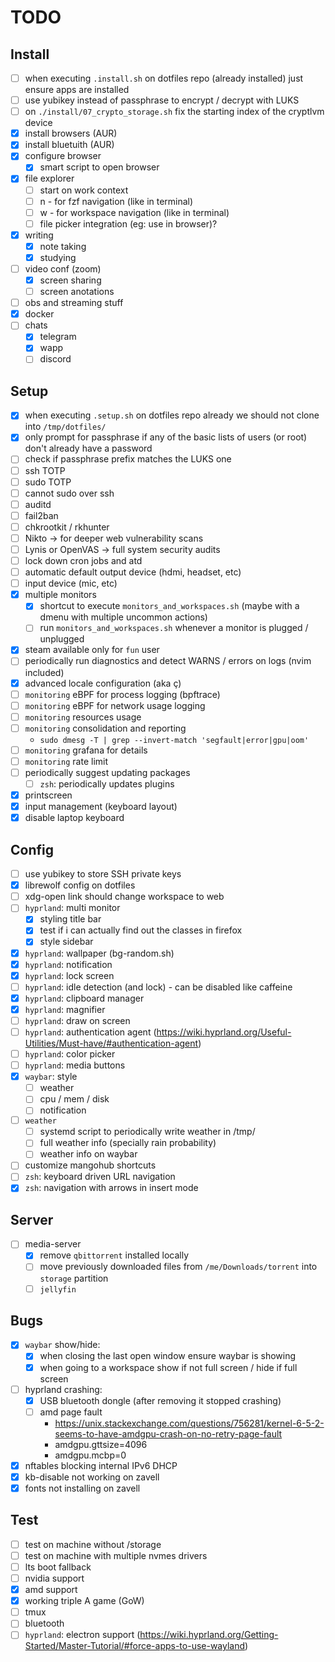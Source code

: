 # TODO

## Install

- [ ] when executing `.install.sh` on dotfiles repo (already installed) just ensure apps are installed
- [ ] use yubikey instead of passphrase to encrypt / decrypt with LUKS
- [ ] on `./install/07_crypto_storage.sh` fix the starting index of the cryptlvm device
- [x] install browsers (AUR)
- [x] install bluetuith (AUR)
- [x] configure browser
  - [x] smart script to open browser
- [x] file explorer
  - [ ] start on work context
  - [ ] n - for fzf navigation (like in terminal)
  - [ ] w - for workspace navigation (like in terminal)
  - [ ] file picker integration (eg: use in browser)?
- [x] writing
  - [x] note taking
  - [x] studying
- [ ] video conf (zoom)
  - [x] screen sharing
  - [ ] screen anotations
- [ ] obs and streaming stuff
- [x] docker
- [ ] chats
  - [x] telegram
  - [x] wapp
  - [ ] discord

## Setup

- [x] when executing `.setup.sh` on dotfiles repo already we should not clone into `/tmp/dotfiles/`
- [x] only prompt for passphrase if any of the basic lists of users (or root) don't already have a password
- [ ] check if passphrase prefix matches the LUKS one
- [ ] ssh TOTP
- [ ] sudo TOTP
- [ ] cannot sudo over ssh
- [ ] auditd
- [ ] fail2ban
- [ ] chkrootkit / rkhunter
- [ ] Nikto → for deeper web vulnerability scans
- [ ] Lynis or OpenVAS → full system security audits
- [ ] lock down cron jobs and atd
- [ ] automatic default output device (hdmi, headset, etc)
- [ ] input device (mic, etc)
- [x] multiple monitors
  - [x] shortcut to execute `monitors_and_workspaces.sh` (maybe with a dmenu with multiple uncommon actions)
  - [ ] run `monitors_and_workspaces.sh` whenever a monitor is plugged / unplugged
- [x] steam available only for `fun` user
- [ ] periodically run diagnostics and detect WARNS / errors on logs (nvim included)
- [x] advanced locale configuration (aka ç)
- [ ] `monitoring` eBPF for process logging (bpftrace)
- [ ] `monitoring` eBPF for network usage logging
- [ ] `monitoring` resources usage
- [ ] `monitoring` consolidation and reporting
  - `sudo dmesg -T | grep --invert-match 'segfault|error|gpu|oom'`
- [ ] `monitoring` grafana for details
- [ ] `monitoring` rate limit
- [ ] periodically suggest updating packages
  - [ ] `zsh`: periodically updates plugins
- [x] printscreen
- [x] input management (keyboard layout)
- [x] disable laptop keyboard

## Config

- [ ] use yubikey to store SSH private keys
- [x] librewolf config on dotfiles
- [ ] xdg-open link should change workspace to web
- [ ] `hyprland`: multi monitor
  - [x] styling title bar
  - [x] test if i can actually find out the classes in firefox
  - [x] style sidebar
- [x] `hyprland`: wallpaper (bg-random.sh)
- [x] `hyprland`: notification
- [x] `hyprland`: lock screen
- [ ] `hyprland`: idle detection (and lock) - can be disabled like caffeine
- [x] `hyprland`: clipboard manager
- [x] `hyprland`: magnifier
- [ ] `hyprland`: draw on screen
- [ ] `hyprland`: authentication agent (https://wiki.hyprland.org/Useful-Utilities/Must-have/#authentication-agent)
- [ ] `hyprland`: color picker
- [ ] `hyprland`: media buttons
- [x] `waybar`: style
  - [ ] weather
  - [ ] cpu / mem / disk
  - [ ] notification
- [ ] `weather`
  - [ ] systemd script to periodically write weather in /tmp/
  - [ ] full weather info (specially rain probability)
  - [ ] weather info on waybar
- [ ] customize mangohub shortcuts
- [ ] `zsh`: keyboard driven URL navigation
- [x] `zsh`: navigation with arrows in insert mode

## Server

- [ ] media-server
  - [x] remove `qbittorrent` installed locally
  - [ ] move previously downloaded files from `/me/Downloads/torrent` into `storage` partition
  - [ ] `jellyfin`

## Bugs

- [x] `waybar` show/hide:
  - [x] when closing the last open window ensure waybar is showing
  - [x] when going to a workspace show if not full screen / hide if full screen
- [ ] hyprland crashing:
  - [x] USB bluetooth dongle (after removing it stopped crashing)
  - [ ] amd page fault
    - https://unix.stackexchange.com/questions/756281/kernel-6-5-2-seems-to-have-amdgpu-crash-on-no-retry-page-fault
    - amdgpu.gttsize=4096
    - amdgpu.mcbp=0
- [x] nftables blocking internal IPv6 DHCP
- [x] kb-disable not working on zavell
- [x] fonts not installing on zavell

## Test

- [ ] test on machine without /storage
- [ ] test on machine with multiple nvmes drivers
- [ ] lts boot fallback
- [ ] nvidia support
- [x] amd support
- [x] working triple A game (GoW)
- [ ] tmux
- [ ] bluetooth
- [ ] `hyprland`: electron support (https://wiki.hyprland.org/Getting-Started/Master-Tutorial/#force-apps-to-use-wayland)
